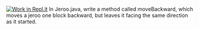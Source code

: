 [![Work in Repl.it](https://classroom.github.com/assets/work-in-replit-14baed9a392b3a25080506f3b7b6d57f295ec2978f6f33ec97e36a161684cbe9.svg)](https://classroom.github.com/online_ide?assignment_repo_id=3034834&assignment_repo_type=AssignmentRepo)
In Jeroo.java, write a method called moveBackward, which moves a jeroo one block backward, but leaves it facing the same direction as it started.


